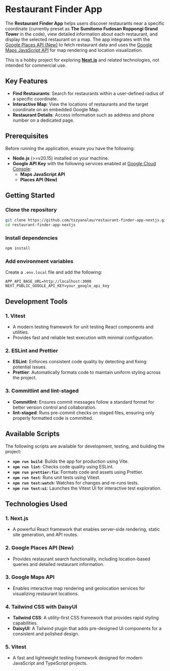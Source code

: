 # Restaurant Finder App

The **Restaurant Finder App** helps users discover restaurants near a specific coordinate (currently preset as **The Sumitomo Fudosan Roppongi Grand Tower** in the code), view detailed information about each restaurant, and display the selected restaurant on a map. The app integrates with the [Google Places API (New)](https://developers.google.com/maps/documentation/places/web-service/op-overview) to fetch restaurant data and uses the [Google Maps JavaScript API](https://developers.google.com/maps/documentation/javascript) for map rendering and location visualization.

This is a hobby project for exploring [**Next.js**](https://nextjs.org/) and related technologies, not intended for commercial use.

## Key Features

- **Find Restaurants**: Search for restaurants within a user-defined radius of a specific coordinate.
- **Interactive Map**: View the locations of restaurants and the target coordinate on an embedded Google Map.
- **Restaurant Details**: Access information such as address and phone number on a dedicated page.

## Prerequisites

Before running the application, ensure you have the following:

- **Node.js** (>=v20.15) installed on your machine.
- **Google API Key** with the following services enabled at [Google Cloud Console](https://console.cloud.google.com/):
  - **Maps JavaScript API**
  - **Places API (New)**

## Getting Started

### Clone the repository

```sh
git clone https://github.com/tszyanalau/restaurant-finder-app-nextjs.git
cd restaurant-finder-app-nextjs
```

### Install dependencies

```sh
npm install
```

### Add environment variables

Create a `.env.local` file and add the following:

```env
APP_API_BASE_URL=http://localhost:3000
NEXT_PUBLIC_GOOGLE_API_KEY=your_google_api_key
```

## Development Tools

### 1. **Vitest**

- A modern testing framework for unit testing React components and utilities.
- Provides fast and reliable test execution with minimal configuration.

### 2. **ESLint and Prettier**

- **ESLint**: Enforces consistent code quality by detecting and fixing potential issues.
- **Prettier**: Automatically formats code to maintain uniform styling across the project.

### 3. **Commitlint and lint-staged**

- **Commitlint**: Ensures commit messages follow a standard format for better version control and collaboration.
- **lint-staged**: Runs pre-commit checks on staged files, ensuring only properly formatted code is committed.

## Available Scripts

The following scripts are available for development, testing, and building the project:

- **`npm run build`**: Builds the app for production using Vite.
- **`npm run lint`**: Checks code quality using ESLint.
- **`npm run prettier:fix`**: Formats code and assets using Prettier.
- **`npm run test`**: Runs unit tests using Vitest.
- **`npm run test:watch`**: Watches for changes and re-runs tests.
- **`npm run test:ui`**: Launches the Vitest UI for interactive test exploration.

## Technologies Used

### 1. **Next.js**

- A powerful React framework that enables server-side rendering, static site generation, and API routes.

### 2. **Google Places API (New)**

- Provides restaurant search functionality, including location-based queries and detailed restaurant information.

### 3. **Google Maps API**

- Enables interactive map rendering and geolocation services for visualizing restaurant locations.

### 4. **Tailwind CSS with DaisyUI**

- **Tailwind CSS**: A utility-first CSS framework that provides rapid styling capabilities.
- **DaisyUI**: A Tailwind plugin that adds pre-designed UI components for a consistent and polished design.

### 5. **Vitest**

- A fast and lightweight testing framework designed for modern JavaScript and TypeScript projects.
